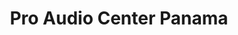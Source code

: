 ---
title: "Pro Audio Center Panama"
url: /panama/pro-audio-center-panama/
shop: instrumento musical
---